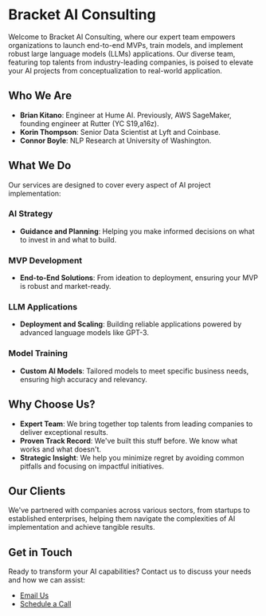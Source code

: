 # Bracket AI Consulting

Welcome to Bracket AI Consulting, where our expert team empowers organizations to launch end-to-end MVPs, train models, and implement robust large language models (LLMs) applications. Our diverse team, featuring top talents from industry-leading companies, is poised to elevate your AI projects from conceptualization to real-world application.

## Who We Are

- **Brian Kitano**: Engineer at Hume AI. Previously, AWS SageMaker, founding engineer at Rutter (YC S19,a16z). 
- **Korin Thompson**: Senior Data Scientist at Lyft and Coinbase.
- **Connor Boyle**: NLP Research at University of Washington.

## What We Do

Our services are designed to cover every aspect of AI project implementation:

### AI Strategy
- **Guidance and Planning**: Helping you make informed decisions on what to invest in and what to build.

### MVP Development
- **End-to-End Solutions**: From ideation to deployment, ensuring your MVP is robust and market-ready.

### LLM Applications
- **Deployment and Scaling**: Building reliable applications powered by advanced language models like GPT-3.

### Model Training
- **Custom AI Models**: Tailored models to meet specific business needs, ensuring high accuracy and relevancy.


## Why Choose Us?

- **Expert Team**: We bring together top talents from leading companies to deliver exceptional results.
- **Proven Track Record**: We've built this stuff before. We know what works and what doesn't.
- **Strategic Insight**: We help you minimize regret by avoiding common pitfalls and focusing on impactful initiatives.

## Our Clients

We've partnered with companies across various sectors, from startups to established enterprises, helping them navigate the complexities of AI implementation and achieve tangible results.

## Get in Touch

Ready to transform your AI capabilities? Contact us to discuss your needs and how we can assist:

- [Email Us](mailto:brian@bracketai.co)
- [Schedule a Call](https://cal.com/bracket-ai/30min)
